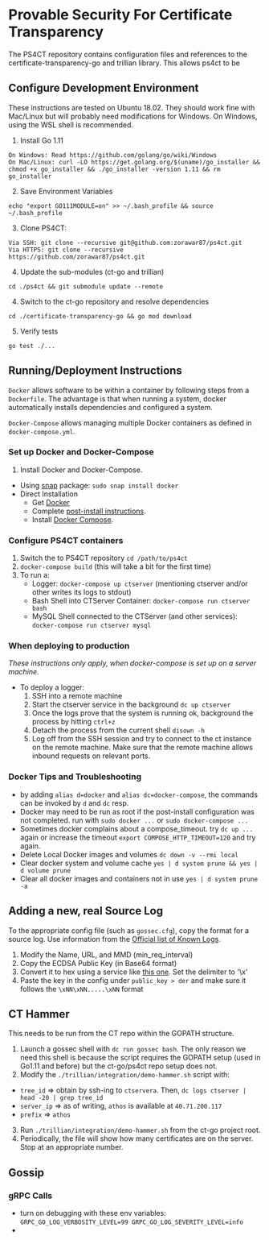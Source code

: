 # Provable Security For Certificate Transparency #
The PS4CT repository contains configuration files and references to the certificate-transparency-go and trillian library. This allows ps4ct to be

## Configure Development Environment ##
These instructions are tested on Ubuntu 18.02. They should work fine with Mac/Linux but will probably need modifications for Windows. On Windows, using the WSL shell is recommended.

1. Install Go 1.11
```
On Windows: Read https://github.com/golang/go/wiki/Windows
On Mac/Linux: curl -LO https://get.golang.org/$(uname)/go_installer && chmod +x go_installer && ./go_installer -version 1.11 && rm go_installer
```
2. Save Environment Variables
```
echo "export GO111MODULE=on" >> ~/.bash_profile && source ~/.bash_profile
```
3. Clone PS4CT:
```
Via SSH: git clone --recursive git@github.com:zorawar87/ps4ct.git
Via HTTPS: git clone --recursive https://github.com/zorawar87/ps4ct.git
```
4. Update the sub-modules (ct-go and trillian)
```
cd ./ps4ct && git submodule update --remote
```
4. Switch to the ct-go repository and resolve dependencies
```
cd ./certificate-transparency-go && go mod download
```
5. Verify tests
```
go test ./...
```

## Running/Deployment Instructions ##
`Docker` allows software to be within a container by following steps from a `Dockerfile`. The advantage is that when running a system, docker automatically installs dependencies and configured a system.

`Docker-Compose` allows managing multiple Docker containers as defined in `docker-compose.yml`.

### Set up Docker and Docker-Compose ###
1. Install Docker and Docker-Compose.
  - Using [snap](Snapcraft.io) package: `sudo snap install docker`
  - Direct Installation
    - Get [Docker](https://docs.docker.com/get-docker/)
    - Complete [post-install instructions](https://docs.docker.com/engine/install/linux-postinstall/).
    - Install [Docker Compose](https://docs.docker.com/compose/install/).

### Configure PS4CT containers ###
1. Switch the to PS4CT repository `cd /path/to/ps4ct`
2. `docker-compose build` (this will take a bit for the first time)
3. To run a:
   - Logger: `docker-compose up ctserver` (mentioning ctserver and/or other writes its logs to stdout)
   - Bash Shell into CTServer Container: `docker-compose run ctserver bash`
   - MySQL Shell connected to the CTServer (and other services): `docker-compose run ctserver mysql`

### When deploying to production ###
_These instructions only apply, when docker-compose is set up on a server machine._
* To deploy a logger:
  1. SSH into a remote machine
  2. Start the ctserver service in the background `dc up ctserver`
  3. Once the logs prove that the system is running ok, background the process by hitting `ctrl+z`
  4. Detach the process from the current shell `disown -h`
  5. Log off from the SSH session and try to connect to the ct instance on the remote machine. Make sure that the remote machine allows inbound requests on relevant ports.

### Docker Tips and Troubleshooting ###
* by adding `alias d=docker` and `alias dc=docker-compose`, the commands can be invoked by `d` and `dc` resp.
* Docker may need to be run as root if the post-install configuration was not completed. run with `sudo docker ...` or `sudo docker-compose ...`
* Sometimes docker complains about a compose_timeout. try `dc up ...` again or increase the timeout `export COMPOSE_HTTP_TIMEOUT=120` and try again.
* Delete Local Docker images and volumes `dc down -v --rmi local`
* Clear docker system and volume cache  `yes | d system prune && yes | d volume prune`
* Clear all docker images and containers not in use `yes | d system prune -a`

## Adding a new, real Source Log ##
To the appropriate config file (such as `gossec.cfg`), copy the format for a source log. Use information from the [Official list of Known Logs](https://www.gstatic.com/ct/log_list/v2/log_list.json).
1. Modify the Name, URL, and MMD (min_req_interval)
2. Copy the ECDSA Public Key (in Base64 format)
3. Convert it to hex using a service like [this one](https://base64.guru/converter/decode/hex). Set the delimiter to '\x'
4. Paste the key in the config under `public_key > der` and make sure it follows the `\xNN\xNN.....\xNN` format

## CT Hammer ##
This needs to be run from the CT repo within the GOPATH structure.
1. Launch a gossec shell with `dc run gossec bash`. The only reason we need this shell is because the script requires the GOPATH setup (used in Go1.11 and before) but the ct-go/ps4ct repo setup does not.
2. Modify the `./trillian/integration/demo-hammer.sh` script with:
  * `tree_id` => obtain by ssh-ing to `ctservera`. Then, `dc logs ctserver | head -20 | grep tree_id`
  * `server_ip` => as of writing, `athos` is available at `40.71.200.117`
  * `prefix` => `athos`
3. Run `./trillian/integration/demo-hammer.sh` from the ct-go project root.
4. Periodically, the file will show how many certificates are on the server. Stop at an appropriate number.

## Gossip ##
### gRPC Calls ###
- turn on debugging with these env variables: `GRPC_GO_LOG_VERBOSITY_LEVEL=99 GRPC_GO_LOG_SEVERITY_LEVEL=info`
- 
